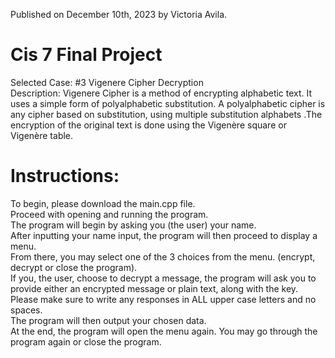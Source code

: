 Published on December 10th, 2023 by Victoria Avila. 
# Cis 7 Final Project
Selected Case: #3 Vigenere Cipher Decryption    
Description:  Vigenere Cipher is a method of encrypting alphabetic text. It uses a simple form of polyalphabetic substitution. A polyalphabetic cipher is any cipher based on substitution, using multiple substitution alphabets .The encryption of the original text is done using the Vigenère square or Vigenère table.

# Instructions:  
To begin, please download the main.cpp file.   
Proceed with opening and running the program.    
The program will begin by asking you (the user) your name.  
After inputting your name input, the program will then proceed to display a menu.   
From there, you may select one of the 3 choices from the menu.  (encrypt, decrypt or close the program).  
If you, the user, choose to decrypt a message, the program will ask you to provide either an encrypted message or plain text, along with the key.  
Please make sure to write any responses in ALL upper case letters and no spaces.   
The program will then output your chosen data.  
At the end, the program will open the menu again. You may go through the program again or close the program.  
